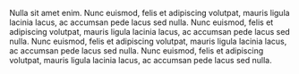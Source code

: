Nulla sit amet enim. Nunc euismod, felis et adipiscing volutpat, mauris ligula lacinia lacus, ac accumsan pede lacus sed nulla. Nunc euismod, felis et adipiscing volutpat, mauris ligula lacinia lacus, ac accumsan pede lacus sed nulla. Nunc euismod, felis et adipiscing volutpat, mauris ligula lacinia lacus, ac accumsan pede lacus sed nulla. Nunc euismod, felis et adipiscing volutpat, mauris ligula lacinia lacus, ac accumsan pede lacus sed nulla.